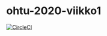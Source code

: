 # ohtu-2020-viikko1

[![CircleCI](https://circleci.com/gh/ikaevalko/ohtu-2020-viikko1.svg?style=svg)](https://circleci.com/gh/ikaevalko/ohtu-2020-viikko1)
